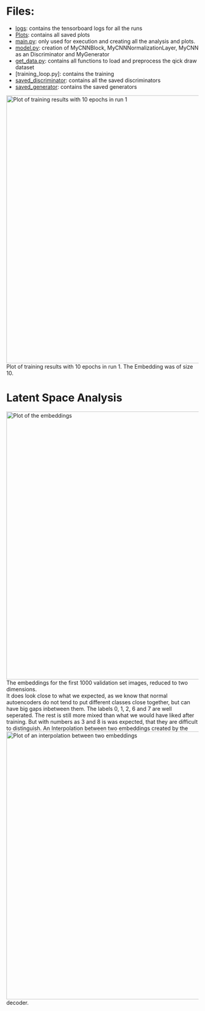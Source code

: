 # Files: 
* [logs](logs): contains the tensorboard logs for all the runs
* [Plots](Plots): contains all saved plots
* [main.py](main.py): only used for execution and creating all the analysis and plots. 
* [model.py](model.py): creation of MyCNNBlock, MyCNNNormalizationLayer, MyCNN as an Discriminator and MyGenerator
* [get_data.py](get_data.py): contains all functions to load and preprocess the qick draw dataset
* [training_loop.py]: contains the training
* [saved_discriminator](saved_encoder): contains all the saved discriminators
* [saved_generator](saved_decoder): contains the saved generators

<img src="Plots/run-1.png" align="left" alt="Plot of training results with 10 epochs in run 1" width="700"/>
Plot of training results with 10 epochs in run 1. The Embedding was of size 10. 
<br clear="left"/>

# Latent Space Analysis
<img src="Plots/run-1_embedding.png" align="left" alt="Plot of the embeddings" width="700"/>
The embeddings for the first 1000 validation set images, reduced to two dimensions. 
<br clear="left"/>
It does look close to what we expected, as we know that normal autoencoders do not tend to put different classes close together, but can have big gaps inbetween them. The labels 0, 1, 2, 6 and 7 are well seperated. The rest is still more mixed than what we would have liked after training. But with numbers as 3 and 8 is was expected, that they are difficult to distinguish.
<img src="Plots/run-1_interpolation.png" align="left" alt="Plot of an interpolation between two embeddings" width="700"/>
An Interpolation between two embeddings created by the decoder. 
<br clear="left"/>
